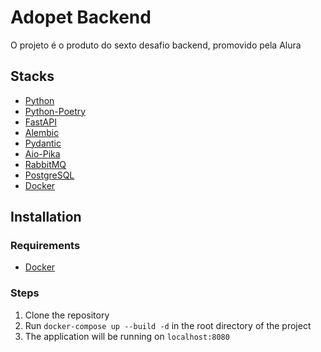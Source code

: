 # Adopet Backend

O projeto é o produto do sexto desafio backend, promovido pela Alura

## Stacks

- [Python](https://go.dev)
- [Python-Poetry](https://python-poetry.org/docs/repositories/)
- [FastAPI](https://fastapi.tiangolo.com/)
- [Alembic](https://alembic.sqlalchemy.org/en/latest/)
- [Pydantic](https://docs.pydantic.dev/)
- [Aio-Pika](https://aio-pika.readthedocs.io/en/latest/)
- [RabbitMQ](https://www.rabbitmq.com/)
- [PostgreSQL](https://www.postgresql.org/)
- [Docker](https://www.docker.com/)

## Installation

### Requirements

- [Docker](https://www.docker.com/)

### Steps

1. Clone the repository
2. Run `docker-compose up --build -d` in the root directory of the project
3. The application will be running on `localhost:8080`